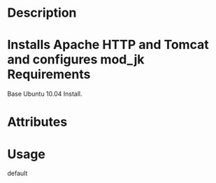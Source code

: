 Description
===========
Installs Apache HTTP and Tomcat and configures mod_jk
Requirements
============
Base Ubuntu 10.04 Install.


Attributes
==========

Usage
=====
default
